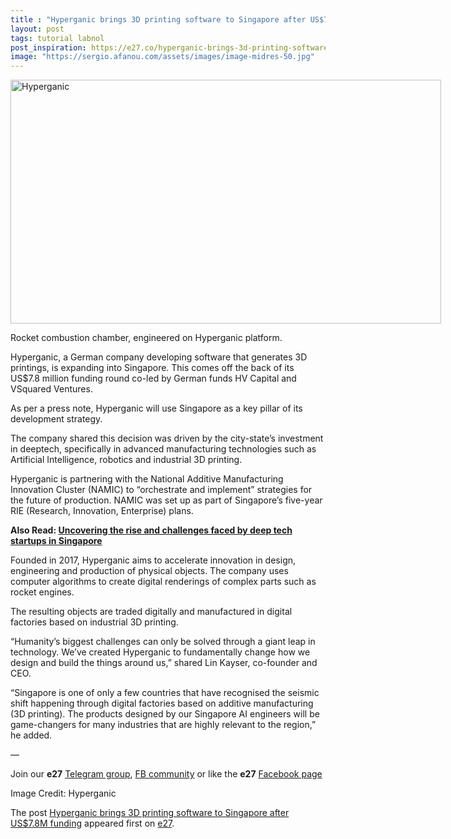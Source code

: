 ```yaml
---
title : "Hyperganic brings 3D printing software to Singapore after US$7.8M funding"
layout: post
tags: tutorial labnol
post_inspiration: https://e27.co/hyperganic-brings-3d-printing-software-to-singapore-after-us7-8m-funding-20210407/
image: "https://sergio.afanou.com/assets/images/image-midres-50.jpg"
---
```


<div id="attachment_413436" style="width: 699px" class="wp-caption aligncenter"><img aria-describedby="caption-attachment-413436" loading="lazy" class="size-full wp-image-413436" src="https://e27.co/wp-content/uploads/2021/04/Hyperganic-1.jpg" alt="Hyperganic" width="689" height="390" /><p id="caption-attachment-413436" class="wp-caption-text">Rocket combustion chamber, engineered on Hyperganic platform.</p></div>
<p>Hyperganic, a German company developing software that generates 3D printings, is expanding into Singapore. This comes off the back of its US$7.8 million funding round co-led by German funds HV Capital and VSquared Ventures.</p>
<p>As per a press note, Hyperganic will use Singapore as a key pillar of its development strategy.</p>
<p>The company shared this decision was driven by the city-state&#8217;s investment in deeptech, specifically in advanced manufacturing technologies such as Artificial Intelligence, robotics and industrial 3D printing.</p>
<p>Hyperganic is partnering with the National Additive Manufacturing Innovation Cluster (NAMIC) to &#8220;orchestrate and implement&#8221; strategies for the future of production. NAMIC was set up as part of Singapore&#8217;s five-year RIE (Research, Innovation, Enterprise) plans.</p>
<p><strong>Also Read: <a rel="follow" href="https://e27.co/uncovering-the-rise-and-challenges-faced-by-deep-tech-startups-in-singapore-20201223/">Uncovering the rise and challenges faced by deep tech startups in Singapore</a></strong></p>
<p>Founded in 2017, Hyperganic aims to accelerate innovation in design, engineering and production of physical objects. The company uses computer algorithms to create digital renderings of complex parts such as rocket engines.</p>
<p>The resulting objects are traded digitally and manufactured in digital factories based on industrial 3D printing.</p>
<p>“Humanity&#8217;s biggest challenges can only be solved through a giant leap in technology. We&#8217;ve created Hyperganic to fundamentally change how we design and build the things around us,” shared Lin Kayser, co-founder and CEO.</p>
<p>“Singapore is one of only a few countries that have recognised the seismic shift happening through digital factories based on additive manufacturing (3D printing). The products designed by our Singapore AI engineers will be game-changers for many industries that are highly relevant to the region,” he added.</p>
<p>—</p>
<p data-pm-slice="1 1 []">Join our <strong>e27</strong> <a class="ProsemirrorEditor-link" rel="follow" href="https://t.me/joinchat/HmTbfBcGCZeykhM8NOlQ-g" rel="follow" >Telegram group</a>, <a class="ProsemirrorEditor-link" rel="follow" href="https://www.facebook.com/groups/e27co/permalink/886904662065955/" rel="follow" >FB community</a> or like the <strong>e27</strong> <a class="ProsemirrorEditor-link" rel="follow" href="https://www.facebook.com/e27/?ref=your_pages" rel="follow" >Facebook page</a></p>
<p data-pm-slice="1 1 []">Image Credit: Hyperganic</p>
<p>The post <a rel="nofollow" href="https://e27.co/hyperganic-brings-3d-printing-software-to-singapore-after-us7-8m-funding-20210407/">Hyperganic brings 3D printing software to Singapore after US$7.8M funding</a> appeared first on <a rel="nofollow" href="https://e27.co">e27</a>.</p>
